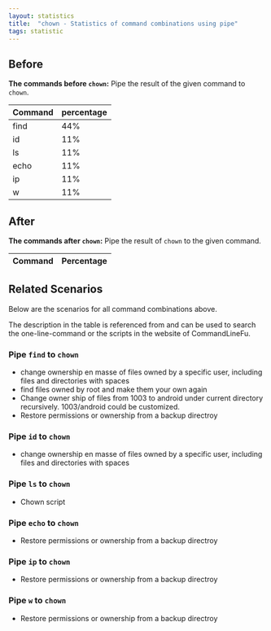 ```yaml
---
layout: statistics
title:  "chown - Statistics of command combinations using pipe"
tags: statistic
---
```


## Before

__The commands before `chown`:__ Pipe the result of the given command to `chown`.

| Command | percentage |
|--------|--------|
| find | 44% |
| id | 11% |
| ls | 11% |
| echo | 11% |
| ip | 11% |
| w | 11% |



## After

__The commands after `chown`:__ Pipe the result of `chown` to the given command.

| Command | Percentage | 
|-------|--------|



## Related Scenarios

Below are the scenarios for all command combinations above.

The description in the table is referenced from and can be used to search the one-line-command or the scripts in the website of CommandLineFu.


### Pipe `find` to `chown`

- change ownership en masse of files owned by a specific user, including files and directories with spaces
- find files owned by root and make them your own again
- Change owner ship of files from 1003 to android under current directory recursively. 1003/android could be customized.
- Restore permissions or ownership from a backup directroy

            
### Pipe `id` to `chown`

- change ownership en masse of files owned by a specific user, including files and directories with spaces

            
### Pipe `ls` to `chown`

- Chown script

            
### Pipe `echo` to `chown`

- Restore permissions or ownership from a backup directroy

            
### Pipe `ip` to `chown`

- Restore permissions or ownership from a backup directroy

            
### Pipe `w` to `chown`

- Restore permissions or ownership from a backup directroy

            


